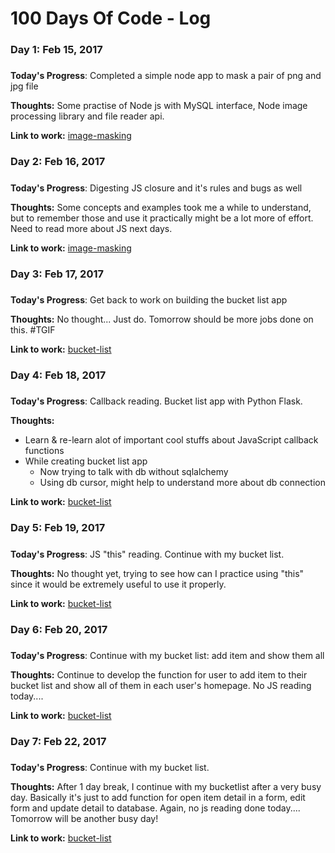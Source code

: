 # 100 Days Of Code - Log

### Day 1: Feb 15, 2017 
##### 

**Today's Progress**: Completed a simple node app to mask a pair of png and jpg file

**Thoughts:** Some practise of Node js with MySQL interface, Node image processing library and file reader api.

**Link to work:** [image-masking](http://github.com/eriknguyen/image-masking.git)


### Day 2: Feb 16, 2017 
##### 

**Today's Progress**: Digesting JS closure and it's rules and bugs as well

**Thoughts:** Some concepts and examples took me a while to understand, but to remember those and use it practically might be a lot more of effort. Need to read more about JS next days.

**Link to work:** [image-masking](http://github.com/eriknguyen/image-masking.git)


### Day 3: Feb 17, 2017 
##### 

**Today's Progress**: Get back to work on building the bucket list app

**Thoughts:** No thought... Just do. Tomorrow should be more jobs done on this. #TGIF

**Link to work:** [bucket-list](http://github.com/eriknguyen/bucket-list-flask.git)


### Day 4: Feb 18, 2017 
##### 

**Today's Progress**: Callback reading. Bucket list app with Python Flask.

**Thoughts:** 
* Learn & re-learn alot of important cool stuffs about JavaScript callback functions
* While creating bucket list app
	* Now trying to talk with db without sqlalchemy
	* Using db cursor, might help to understand more about db connection

**Link to work:** [bucket-list](http://github.com/eriknguyen/bucket-list-flask.git)


### Day 5: Feb 19, 2017 
##### 

**Today's Progress**: JS "this" reading. Continue with my bucket list.

**Thoughts:** No thought yet, trying to see how can I practice using "this" since it would be extremely useful to use it properly.


**Link to work:** [bucket-list](http://github.com/eriknguyen/bucket-list-flask.git)


### Day 6: Feb 20, 2017 
##### 

**Today's Progress**: Continue with my bucket list: add item and show them all

**Thoughts:** Continue to develop the function for user to add item to their bucket list and show all of them in each user's homepage. No JS reading today....


**Link to work:** [bucket-list](http://github.com/eriknguyen/bucket-list-flask.git)


### Day 7: Feb 22, 2017 
##### 

**Today's Progress**: Continue with my bucket list.

**Thoughts:** After 1 day break, I continue with my bucketlist after a very busy day. Basically it's just to add function for open item detail in a form, edit form and update detail to database. Again, no js reading done today.... Tomorrow will be another busy day!


**Link to work:** [bucket-list](http://github.com/eriknguyen/bucket-list-flask.git)